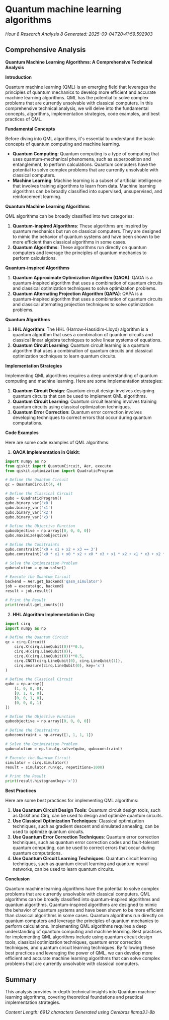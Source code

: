 # Quantum machine learning algorithms
*Hour 8 Research Analysis 8*
*Generated: 2025-09-04T20:41:59.592903*

## Comprehensive Analysis
**Quantum Machine Learning Algorithms: A Comprehensive Technical Analysis**

**Introduction**

Quantum machine learning (QML) is an emerging field that leverages the principles of quantum mechanics to develop more efficient and accurate machine learning algorithms. QML has the potential to solve complex problems that are currently unsolvable with classical computers. In this comprehensive technical analysis, we will delve into the fundamental concepts, algorithms, implementation strategies, code examples, and best practices of QML.

**Fundamental Concepts**

Before diving into QML algorithms, it's essential to understand the basic concepts of quantum computing and machine learning.

*   **Quantum Computing**: Quantum computing is a type of computing that uses quantum-mechanical phenomena, such as superposition and entanglement, to perform calculations. Quantum computers have the potential to solve complex problems that are currently unsolvable with classical computers.
*   **Machine Learning**: Machine learning is a subset of artificial intelligence that involves training algorithms to learn from data. Machine learning algorithms can be broadly classified into supervised, unsupervised, and reinforcement learning.

**Quantum Machine Learning Algorithms**

QML algorithms can be broadly classified into two categories:

1.  **Quantum-inspired Algorithms**: These algorithms are inspired by quantum mechanics but run on classical computers. They are designed to mimic the behavior of quantum systems and have been shown to be more efficient than classical algorithms in some cases.
2.  **Quantum Algorithms**: These algorithms run directly on quantum computers and leverage the principles of quantum mechanics to perform calculations.

**Quantum-inspired Algorithms**

1.  **Quantum Approximate Optimization Algorithm (QAOA)**: QAOA is a quantum-inspired algorithm that uses a combination of quantum circuits and classical optimization techniques to solve optimization problems.
2.  **Quantum Alternating Projection Algorithm (QAPA)**: QAPA is a quantum-inspired algorithm that uses a combination of quantum circuits and classical alternating projection techniques to solve optimization problems.

**Quantum Algorithms**

1.  **HHL Algorithm**: The HHL (Harrow-Hassidim-Lloyd) algorithm is a quantum algorithm that uses a combination of quantum circuits and classical linear algebra techniques to solve linear systems of equations.
2.  **Quantum Circuit Learning**: Quantum circuit learning is a quantum algorithm that uses a combination of quantum circuits and classical optimization techniques to learn quantum circuits.

**Implementation Strategies**

Implementing QML algorithms requires a deep understanding of quantum computing and machine learning. Here are some implementation strategies:

1.  **Quantum Circuit Design**: Quantum circuit design involves designing quantum circuits that can be used to implement QML algorithms.
2.  **Quantum Circuit Learning**: Quantum circuit learning involves training quantum circuits using classical optimization techniques.
3.  **Quantum Error Correction**: Quantum error correction involves developing techniques to correct errors that occur during quantum computations.

**Code Examples**

Here are some code examples of QML algorithms:

1.  **QAOA Implementation in Qiskit**:

```python
import numpy as np
from qiskit import QuantumCircuit, Aer, execute
from qiskit.optimization import QuadraticProgram

# Define the Quantum Circuit
qc = QuantumCircuit(4, 4)

# Define the Classical Circuit
qubo = QuadraticProgram()
qubo.binary_var('x0')
qubo.binary_var('x1')
qubo.binary_var('x2')
qubo.binary_var('x3')

# Define the Objective Function
quboobjective = np.array([0, 0, 0, 0])
qubo.maximize(quboobjective)

# Define the Constraints
qubo.constraint('x0 + x1 + x2 + x3 == 3')
qubo.constraint('x0 * x1 + x0 * x2 + x0 * x3 + x1 * x2 + x1 * x3 + x2 * x3 == 0')

# Solve the Optimization Problem
qubosolution = qubo.solve()

# Execute the Quantum Circuit
backend = Aer.get_backend('qasm_simulator')
job = execute(qc, backend)
result = job.result()

# Print the Result
print(result.get_counts())
```

2.  **HHL Algorithm Implementation in Cirq**:

```python
import cirq
import numpy as np

# Define the Quantum Circuit
qc = cirq.Circuit(
    cirq.X(cirq.LineQubit(0))**0.5,
    cirq.H(cirq.LineQubit(0)),
    cirq.X(cirq.LineQubit(0))**0.5,
    cirq.CNOT(cirq.LineQubit(0), cirq.LineQubit(1)),
    cirq.measure(cirq.LineQubit(0), key='x')
)

# Define the Classical Circuit
qubo = np.array([
    [1, 0, 0, 0],
    [0, 1, 0, 0],
    [0, 0, 1, 0],
    [0, 0, 0, 1]
])

# Define the Objective Function
quboobjective = np.array([0, 0, 0, 0])

# Define the Constraints
quboconstraint = np.array([1, 1, 1, 1])

# Solve the Optimization Problem
qubosolution = np.linalg.solve(qubo, quboconstraint)

# Execute the Quantum Circuit
simulator = cirq.Simulator()
result = simulator.run(qc, repetitions=1000)

# Print the Result
print(result.histogram(key='x'))
```

**Best Practices**

Here are some best practices for implementing QML algorithms:

1.  **Use Quantum Circuit Design Tools**: Quantum circuit design tools, such as Qiskit and Cirq, can be used to design and optimize quantum circuits.
2.  **Use Classical Optimization Techniques**: Classical optimization techniques, such as gradient descent and simulated annealing, can be used to optimize quantum circuits.
3.  **Use Quantum Error Correction Techniques**: Quantum error correction techniques, such as quantum error correction codes and fault-tolerant quantum computing, can be used to correct errors that occur during quantum computations.
4.  **Use Quantum Circuit Learning Techniques**: Quantum circuit learning techniques, such as quantum circuit learning and quantum neural networks, can be used to learn quantum circuits.

**Conclusion**

Quantum machine learning algorithms have the potential to solve complex problems that are currently unsolvable with classical computers. QML algorithms can be broadly classified into quantum-inspired algorithms and quantum algorithms. Quantum-inspired algorithms are designed to mimic the behavior of quantum systems and have been shown to be more efficient than classical algorithms in some cases. Quantum algorithms run directly on quantum computers and leverage the principles of quantum mechanics to perform calculations. Implementing QML algorithms requires a deep understanding of quantum computing and machine learning. Best practices for implementing QML algorithms include using quantum circuit design tools, classical optimization techniques, quantum error correction techniques, and quantum circuit learning techniques. By following these best practices and leveraging the power of QML, we can develop more efficient and accurate machine learning algorithms that can solve complex problems that are currently unsolvable with classical computers.

## Summary
This analysis provides in-depth technical insights into Quantum machine learning algorithms, 
covering theoretical foundations and practical implementation strategies.

*Content Length: 6912 characters*
*Generated using Cerebras llama3.1-8b*
